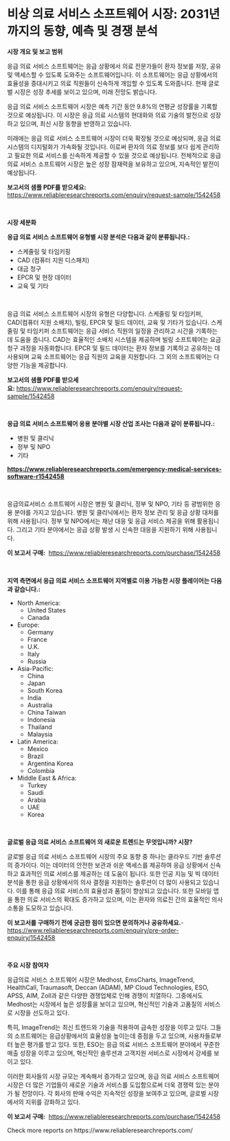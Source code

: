 <p><h1>비상 의료 서비스 소프트웨어 시장: 2031년까지의 동향, 예측 및 경쟁 분석</h1></p><p><strong>시장 개요 및 보고 범위</strong></p>
<p><p>응급 의료 서비스 소프트웨어는 응급 상황에서 의료 전문가들이 환자 정보를 저장, 공유 및 액세스할 수 있도록 도와주는 소프트웨어입니다. 이 소프트웨어는 응급 상황에서의 효율성을 증대시키고 의료 직원들이 신속하게 개입할 수 있도록 도와줍니다. 현재 글로벌 시장은 성장 추세를 보이고 있으며, 미래 전망도 밝습니다.</p><p>응급 의료 서비스 소프트웨어 시장은 예측 기간 동안 9.8%의 연평균 성장률을 기록할 것으로 예상됩니다. 이 시장은 응급 의료 시스템의 현대화와 의료 기술의 발전으로 성장하고 있으며, 최신 시장 동향을 반영하고 있습니다.</p><p>미래에는 응급 의료 서비스 소프트웨어 시장이 더욱 확장될 것으로 예상되며, 응급 의료 시스템의 디지털화가 가속화될 것입니다. 이로써 환자의 의료 정보를 보다 쉽게 관리하고 필요한 의료 서비스를 신속하게 제공할 수 있을 것으로 예상됩니다. 전체적으로 응급 의료 서비스 소프트웨어 시장은 높은 성장 잠재력을 보유하고 있으며, 지속적인 발전이 예상됩니다.</p></p>
<p><strong>보고서의 샘플 PDF를 받으세요:</strong> <a href="https://www.reliableresearchreports.com/enquiry/request-sample/1542458">https://www.reliableresearchreports.com/enquiry/request-sample/1542458</a></p>
<p>&nbsp;</p>
<p><strong>시장 세분화</strong></p>
<p><strong>응급 의료 서비스 소프트웨어 유형별 시장 분석은 다음과 같이 분류됩니다.:</strong></p>
<p><ul><li>스케줄링 및 타임키핑</li><li>CAD (컴퓨터 지원 디스패치)</li><li>대금 청구</li><li>EPCR 및 현장 데이터</li><li>교육 및 기타</li></ul></p>
<p>&nbsp;</p>
<p><p>응급 의료 서비스 소프트웨어 시장의 유형은 다양합니다. 스케줄링 및 타임키퍼, CAD(컴퓨터 지원 소배치), 빌링, EPCR 및 필드 데이터, 교육 및 기타가 있습니다. 스케줄링 및 타임키퍼 소프트웨어는 응급 서비스 직원의 일정을 관리하고 시간을 기록하는 데 도움을 줍니다. CAD는 효율적인 소배치 시스템을 제공하며 빌링 소프트웨어는 요금 청구 과정을 자동화합니다. EPCR 및 필드 데이터는 환자 정보를 기록하고 공유하는 데 사용되며 교육 소프트웨어는 응급 직원의 교육을 지원합니다. 그 외의 소프트웨어는 다양한 기능을 제공합니다.</p></p>
<p><strong>보고서의 샘플 PDF를 받으세요:</strong>&nbsp;<a href="https://www.reliableresearchreports.com/enquiry/request-sample/1542458">https://www.reliableresearchreports.com/enquiry/request-sample/1542458</a></p>
<p>&nbsp;</p>
<p><strong> 응급 의료 서비스 소프트웨어 응용 분야별 시장 산업 조사는 다음과 같이 분류됩니다.:</strong></p>
<p><ul><li>병원 및 클리닉</li><li>정부 및 NPO</li><li>기타</li></ul></p>
<p><strong><a href="https://www.reliableresearchreports.com/emergency-medical-services-software-r1542458">https://www.reliableresearchreports.com/emergency-medical-services-software-r1542458</a></strong></p>
<p>&nbsp;</p>
<p><p>응급의료서비스 소프트웨어 시장은 병원 및 클리닉, 정부 및 NPO, 기타 등 광범위한 응용 분야를 가지고 있습니다. 병원 및 클리닉에서는 환자 정보 관리 및 응급 상황 대처를 위해 사용됩니다. 정부 및 NPO에서는 재난 대응 및 응급 서비스 제공을 위해 활용됩니다. 그리고 기타 분야에서는 응급 상황 발생 시 신속한 대응을 지원하기 위해 사용됩니다.</p></p>
<p><strong>이 보고서 구매:</strong>&nbsp; <a href="https://www.reliableresearchreports.com/purchase/1542458">https://www.reliableresearchreports.com/purchase/1542458</a></p>
<p>&nbsp;</p>
<p><strong>지역 측면에서 응급 의료 서비스 소프트웨어 지역별로 이용 가능한 시장 플레이어는 다음과 같습니다.:</strong></p>
<p><ul>
    <li>
        North America:
        <ul>
            <li>United States</li>
            <li>Canada</li>
        </ul>
    </li>
    <li>
        Europe:
        <ul>
            <li>Germany</li>
            <li>France</li>
            <li>U.K.</li>
            <li>Italy</li>
            <li>Russia</li>
        </ul>
    </li>
    <li>
        Asia-Pacific:
        <ul>
            <li>China</li>
            <li>Japan</li>
            <li>South Korea</li>
            <li>India</li>
            <li>Australia</li>
            <li>China Taiwan</li>
            <li>Indonesia</li>
            <li>Thailand</li>
            <li>Malaysia</li>
        </ul>
    </li>
    <li>
        Latin America:
        <ul>
            <li>Mexico</li>
            <li>Brazil</li>
            <li>Argentina Korea</li>
            <li>Colombia</li>
        </ul>
    </li>
    <li>
        Middle East & Africa:
        <ul>
            <li>Turkey</li>
            <li>Saudi</li>
            <li>Arabia</li>
            <li>UAE</li>
            <li>Korea</li>
        </ul>
    </li>
    </ul></p>
<p>&nbsp;</p>
<p><strong>글로벌 응급 의료 서비스 소프트웨어 의 새로운 트렌드는 무엇입니까? 시장?</strong></p>
<p><p>글로벌 응급 의료 서비스 소프트웨어 시장의 주요 동향 중 하나는 클라우드 기반 솔루션의 증가이다. 이는 데이터의 안전한 보관과 쉬운 액세스를 제공하여 응급 상황에서 신속하고 효과적인 의료 서비스를 제공하는 데 도움이 됩니다. 또한 인공 지능 및 빅 데이터 분석을 통한 응급 상황에서의 의사 결정을 지원하는 솔루션이 더 많이 사용되고 있습니다. 이를 통해 응급 의료 서비스의 효율성과 품질이 향상되고 있습니다. 또한 모바일 앱을 통한 의료 서비스의 확대도 증가하고 있으며, 이는 환자와 의료진 간의 효율적인 의사 소통을 도모하고 있습니다.</p></p>
<p><strong>이 보고서를 구매하기 전에 궁금한 점이 있으면 문의하거나 공유하세요.</strong>- <a href="https://www.reliableresearchreports.com/enquiry/pre-order-enquiry/1542458">https://www.reliableresearchreports.com/enquiry/pre-order-enquiry/1542458</a></p>
<p>&nbsp;</p>
<p><strong>주요 시장 참여자</strong></p>
<p><p>응급의료 서비스 소프트웨어 시장은 Medhost, EmsCharts, ImageTrend, HealthCall, Traumasoft, Deccan (ADAM), MP Cloud Technologies, ESO, APSS, AIM, Zoll과 같은 다양한 경쟁업체로 인해 경쟁이 치열하다. 그중에서도 Medhost는 시장에서 높은 성장률을 보이고 있으며, 혁신적인 기술과 고품질의 서비스로 시장을 선도하고 있다.</p><p>특히, ImageTrend는 최신 트렌드와 기술을 적용하여 급속한 성장을 이루고 있다. 그들의 소프트웨어는 응급상황에서의 효율성을 높이는데 중점을 두고 있으며, 사용자들로부터 높은 평가를 받고 있다. 또한, ESO는 응급 의료 서비스 소프트웨어 분야에서 꾸준한 매출 성장을 이루고 있으며, 혁신적인 솔루션과 고객지원 서비스로 시장에서 강세를 보이고 있다.</p><p>이러한 회사들의 시장 규모는 계속해서 증가하고 있으며, 응급 의료 서비스 소프트웨어 시장은 더 많은 기업들이 새로운 기술과 서비스를 도입함으로써 더욱 경쟁력 있는 분야가 될 전망이다. 각 회사의 판매 수익은 지속적인 성장을 보여주고 있으며, 글로벌 시장에서의 지위를 강화하고 있다.</p></p>
<p><strong>이 보고서 구매:</strong>&nbsp;&nbsp;<a href="https://www.reliableresearchreports.com/purchase/1542458">https://www.reliableresearchreports.com/purchase/1542458</a></p>
<p>Check more reports on https://www.reliableresearchreports.com/</p>
